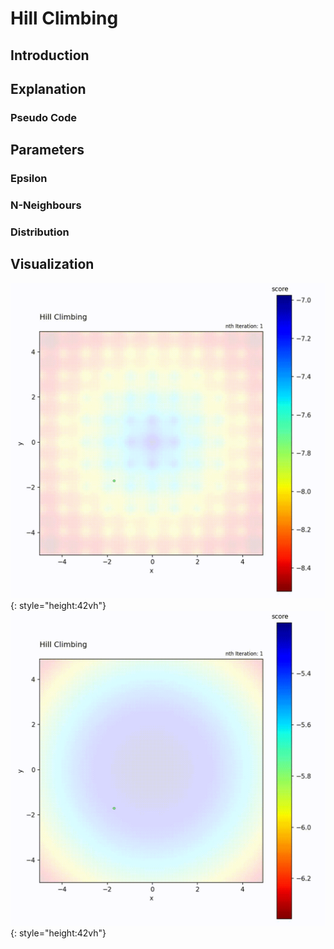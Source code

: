 # Hill Climbing

## Introduction


## Explanation


### Pseudo Code



## Parameters

### Epsilon

### N-Neighbours

### Distribution


## Visualization

![Image title](assets/ackley_function.gif){: style="height:42vh"}
![Image title](assets/sphere_function.gif){: style="height:42vh"}
